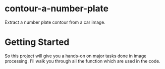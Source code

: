 # contour-a-number-plate
Extract a number plate contour from a car image.

# Getting Started

So this project will give you a hands-on on major tasks done in image processing. I'll walk you through all the function which are used in the code. 

## 
